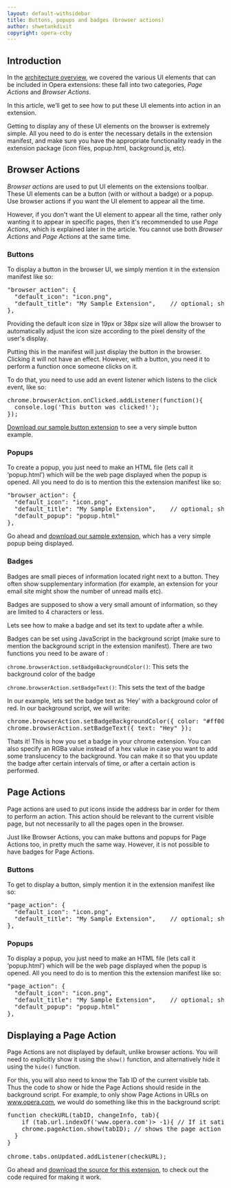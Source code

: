 ```yaml
---
layout: default-withsidebar
title: Buttons, popups and badges (browser actions)
author: shwetankdixit
copyright: opera-ccby
---
```


## Introduction

In the [architecture overview](tut_architecture_overview.html), we covered the various UI elements that can be included in Opera extensions: these fall into two categories, *Page Actions* and *Browser Actions*.

In this article, we’ll get to see how to put these UI elements into action in an extension. 

Getting to display any of these UI elements on the browser is extremely simple. All you need to do is enter the necessary details in the extension manifest, and make sure you have the appropriate functionality ready in the extension package (icon files, popup.html, background.js, etc).

## Browser Actions
*Browser actions* are used to put UI elements on the extensions toolbar. These UI elements can be a button (with or without a badge) or a popup. Use browser actions if you want the UI element to appear all the time. 

However, if you don't want the UI element to appear all the time, rather only wanting it to appear in specific pages, then it's recommended to use *Page Actions*, which is explained later in the article. You cannot use both *Browser Actions* and *Page Actions* at the same time. 

### Buttons

To display a button in the browser UI, we simply mention it in the extension manifest like so:

<pre class="prettyprint">"browser_action": {
  "default_icon": "icon.png",
  "default_title": "My Sample Extension",    // optional; shown in tooltip
},</pre>

Providing the default icon size in 19px or 38px size will allow the browser to automatically adjust the icon size according to the pixel density of the user's display.

Putting this in the manifest will just display the button in the browser. Clicking it will not have an effect. However, with a button, you need it to perform a function once someone clicks on it. 

To do that, you need to use add an event listener which listens to the click event, like so:

<pre class="prettyprint">chrome.browserAction.onClicked.addListener(function(){
  console.log('This button was clicked!');
});
</pre>

[Download our sample button extension](samples/BrowserActions-button.nex) to see a very simple button example.

### Popups

To create a popup, you just need to make an HTML file (lets call it ‘popup.html’) which will be the web page displayed when the popup is opened. All you need to do is to mention this the extension manifest like so: 

<pre class="prettyprint">"browser_action": {
  "default_icon": "icon.png",
  "default_title": "My Sample Extension",    // optional; shown in tooltip
  "default_popup": "popup.html"              
},</pre>

Go ahead and [download our sample extension](samples/BrowserActions-Popup.nex), which has a very simple popup being displayed.

### Badges

Badges are small pieces of information located right next to a button. They often show supplementary information (for example, an extension for your email site might show the number of unread mails etc). 

Badges are supposed to show a very small amount of information, so they are limited to 4 characters or less. 

Lets see how to make a badge and set its text to update after a while.

Badges can be set using JavaScript in the background script (make sure to mention the background script in the extension manifest). There are two functions you need to be aware of :

`chrome.browserAction.setBadgeBackgroundColor()`: This sets the background color of the badge

`chrome.browserAction.setBadgeText()`: This sets the text of the badge

In our example, lets set the badge text as ‘Hey’ with a background color of red. In our background script, we will write:

<pre class="prettyprint">chrome.browserAction.setBadgeBackgroundColor({ color: "#ff0000" });
chrome.browserAction.setBadgeText({ text: "Hey" });</pre>

Thats it! This is how you set a badge in your chrome extension. You can also specify an RGBa value instead of a hex value in case you want to add some translucency to the background. You can make it so that you update the badge after certain intervals of time, or after a certain action is performed. 


## Page Actions

Page actions are used to put icons inside the address bar in order for them to perform an action. This action should be relevant to the current visible page, but not necessarily to all the pages open in the browser.

Just like Browser Actions, you can make buttons and popups for Page Actions too, in pretty much the same way. However, it is not possible to have badges for Page Actions. 

### Buttons

To get to display a button, simply mention it in the extension manifest like so:

<pre class="prettyprint">"page_action": {
  "default_icon": "icon.png",
  "default_title": "My Sample Extension",    // optional; shown in tooltip
},</pre>
 
### Popups

To display a popup, you just need to make an HTML file (lets call it ‘popup.html’) which will be the web page displayed when the popup is opened. All you need to do is to mention this the extension manifest like so: 

<pre class="prettyprint">"page_action": {
  "default_icon": "icon.png",
  "default_title": "My Sample Extension",    // optional; shown in tooltip
  "default_popup": "popup.html"              
},</pre>

## Displaying a Page Action

Page Actions are not displayed by default, unlike browser actions. You will need to explicitly show it using the `show()` function, and alternatively hide it using the `hide()` function. 

For this, you will also need to know the Tab ID of the current visible tab. Thus the code to show or hide the Page Actions should reside in the background script. For example, to only show Page Actions in URLs on www.opera.com, we would do something like this in the background script:

<pre class="prettyprint">function checkURL(tabID, changeInfo, tab){
    if (tab.url.indexOf('www.opera.com')> -1){ // If it satisfies the criteria (the URL containing 'www.opera.com')
    chrome.pageAction.show(tabID); // shows the page action
  }
}

chrome.tabs.onUpdated.addListener(checkURL);</pre>

Go ahead and [download the source for this extension](samples/PageActions.nex), to check out the code required for making it work.
